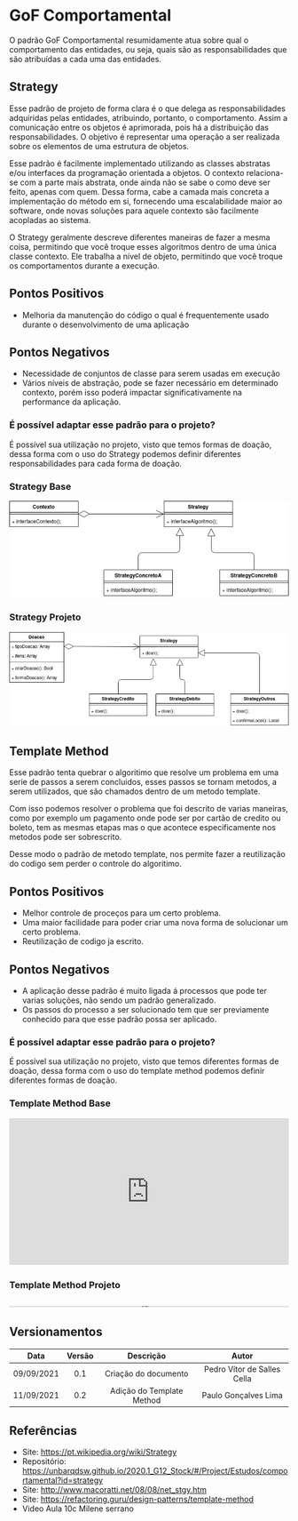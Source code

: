 # GoF Comportamental

<p>O padrão GoF Comportamental resumidamente atua sobre qual o comportamento das entidades, ou seja, quais são as responsabilidades que são atribuídas a cada uma das entidades.</p>

## Strategy

<p>Esse padrão de projeto de forma clara é o que delega as responsabilidades adquiridas pelas entidades, atribuindo, portanto, o comportamento. Assim a comunicação entre os objetos é aprimorada, pois há a distribuição das responsabilidades. O objetivo é representar uma operação a ser realizada sobre os elementos de uma estrutura de objetos.</p>
<p>Esse padrão é facilmente implementado utilizando as classes abstratas e/ou interfaces da programação orientada a objetos. O contexto relaciona-se com a parte mais abstrata, onde ainda não se sabe o como deve ser feito, apenas com quem. Dessa forma, cabe a camada mais concreta a implementação do método em si, fornecendo uma escalabilidade maior ao software, onde novas soluções para aquele contexto são facilmente acopladas ao sistema.</p>
<p>O Strategy geralmente descreve diferentes maneiras de fazer a mesma coisa, permitindo que você troque esses algoritmos dentro de uma única classe contexto. Ele trabalha a nível de objeto, permitindo que você troque os comportamentos durante a execução.</p>

## Pontos Positivos

- Melhoria da manutenção do código o qual é frequentemente usado durante o desenvolvimento de uma aplicação

## Pontos Negativos

- Necessidade de conjuntos de classe para serem usadas em execução
- Vários níveis de abstração, pode se fazer necessário em determinado contexto, porém isso poderá impactar significativamente na performance da aplicação.

### É possível adaptar esse padrão para o projeto?

É possível sua utilização no projeto, visto que temos formas de doação, dessa forma com o uso do Strategy podemos definir diferentes responsabilidades para cada forma de doação.

### Strategy Base

![Strategy Base](./images/StrategyBase.jpg)

### Strategy Projeto

![Strategy Projeto](./images/StrategyProjeto.jpg)

## Template Method

<p>Esse padrão tenta quebrar o algoritimo que resolve um problema em uma serie de passos a serem concluidos, esses passos se tornam metodos, a serem utilizados, que são chamados dentro de um metodo template.</p>
<p>Com isso podemos resolver o problema que foi descrito de varias maneiras, como por exemplo um pagamento onde pode ser por cartão de credito ou boleto, tem as mesmas etapas mas o que acontece especificamente nos metodos pode ser sobrescrito.</p>
<p>Desse modo o padrão de metodo template, nos permite fazer a reutilização do codigo sem perder o controle do algoritimo.</p>

## Pontos Positivos

- Melhor controle de proceços para um certo problema.
- Uma maior facilidade para poder criar uma nova forma de solucionar um certo problema.
- Reutilização de codigo ja escrito.

## Pontos Negativos

- A aplicação desse padrão é muito ligada á processos que pode ter varias soluções, não sendo um padrão generalizado.
- Os passos do processo a ser solucionado tem que ser previamente conhecido para que esse padrão possa ser aplicado.

### É possível adaptar esse padrão para o projeto?

É possível sua utilização no projeto, visto que temos diferentes formas de doação, dessa forma com o uso do template method podemos definir diferentes formas de doação.

### Template Method Base

<iframe frameborder="0" style="width:100%;height:264px;" src="https://viewer.diagrams.net/?highlight=000000&layers=1&nav=1&title=TemplateMethodBase#Uhttps%3A%2F%2Fdrive.google.com%2Fuc%3Fid%3D1N-MC2pehbniwZAW6JEz6MxFTxfmU9Iym%26export%3Ddownload"></iframe>

### Template Method Projeto

<iframe frameborder="0" style="width:100%;height:2px;" src="https://viewer.diagrams.net/?tags={}&highlight=000000&layers=1&nav=1&title=TemplateMethodProjeto#Uhttps%3A%2F%2Fdrive.google.com%2Fuc%3Fid%3D1Qub2XVbIbt9f-6hFv4DwgdA1-x6s5J1s%26export%3Ddownload"></iframe>

## Versionamentos

|Data|Versão|Descrição|Autor|
|:--------:|:---:|:-------------------: |:-----------------------:|
|09/09/2021| 0.1 | Criação do documento | Pedro Vítor de Salles Cella |
|11/09/2021| 0.2 | Adição do Template Method | Paulo Gonçalves Lima |

## Referências

- Site: <https://pt.wikipedia.org/wiki/Strategy>
- Repositório: <https://unbarqdsw.github.io/2020.1_G12_Stock/#/Project/Estudos/comportamental?id=strategy>
- Site: <http://www.macoratti.net/08/08/net_stgy.htm>
- Site: <https://refactoring.guru/design-patterns/template-method>
- Video Aula 10c Milene serrano
